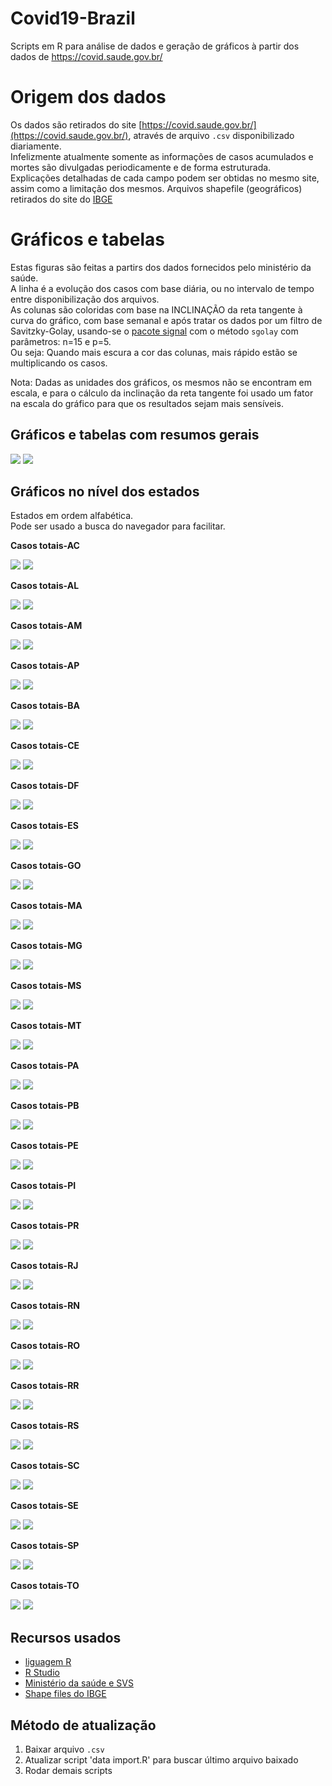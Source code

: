 # Covid19-Brazil
Scripts em R para análise de dados e geração de gráficos à partir dos dados de https://covid.saude.gov.br/

# Origem dos dados
Os dados são retirados do site [https://covid.saude.gov.br/](https://covid.saude.gov.br/), através de arquivo `.csv` disponibilizado diariamente.  
Infelizmente atualmente somente as informações de casos acumulados e mortes são divulgadas periodicamente e de forma estruturada.  
Explicações detalhadas de cada campo podem ser obtidas no mesmo site, assim como a limitação dos mesmos.
Arquivos shapefile (geográficos) retirados do site do [IBGE](ftp://geoftp.ibge.gov.br/organizacao_do_territorio/malhas_territoriais/malhas_municipais/municipio_2017/Brasil/BR/)

# Gráficos e tabelas
Estas figuras são feitas a partirs dos dados fornecidos pelo ministério da saúde.  
A linha é a evolução dos casos com base diária, ou no intervalo de tempo entre disponibilização dos arquivos.  
As colunas são coloridas com base na INCLINAÇÃO da reta tangente à curva do gráfico, com base semanal e após tratar os dados por um filtro de Savitzky-Golay, usando-se o [pacote signal](https://cran.r-project.org/web/packages/signal/signal.pdf) com o método `sgolay` com parâmetros: n=15 e p=5.  
Ou seja: Quando mais escura a cor das colunas, mais rápido estão se multiplicando os casos.  

Nota: Dadas as unidades dos gráficos, os mesmos não se encontram em escala, e para o cálculo da inclinação da reta tangente foi usado um fator na escala do gráfico para que os resultados sejam mais sensíveis.

## Gráficos e tabelas com resumos gerais
![](/TC/0Brasil-TC-Tabela.jpeg)
![](/TC/0Brasil-TC_mapa.jpeg)

## Gráficos no nível dos estados
Estados em ordem alfabética.  
Pode ser usado a busca do navegador para facilitar.  

__Casos totais-AC__

![](/TC/AC-TC-Completo.jpeg)
![](/TC/AC-Vel_semanal.jpeg)

__Casos totais-AL__

![](/TC/AL-TC-Completo.jpeg)
![](/TC/AL-Vel_semanal.jpeg)

__Casos totais-AM__

![](/TC/AM-TC-Completo.jpeg)
![](/TC/AM-Vel_semanal.jpeg)

__Casos totais-AP__

![](/TC/AP-TC-Completo.jpeg)
![](/TC/AP-Vel_semanal.jpeg)

__Casos totais-BA__

![](/TC/BA-TC-Completo.jpeg)
![](/TC/BA-Vel_semanal.jpeg)

__Casos totais-CE__

![](/TC/CE-TC-Completo.jpeg)
![](/TC/CE-Vel_semanal.jpeg)

__Casos totais-DF__

![](/TC/DF-TC-Completo.jpeg)
![](/TC/DF-Vel_semanal.jpeg)

__Casos totais-ES__

![](/TC/ES-TC-Completo.jpeg)
![](/TC/ES-Vel_semanal.jpeg)

__Casos totais-GO__

![](/TC/GO-TC-Completo.jpeg)
![](/TC/GO-Vel_semanal.jpeg)

__Casos totais-MA__

![](/TC/MA-TC-Completo.jpeg)
![](/TC/MA-Vel_semanal.jpeg)

__Casos totais-MG__

![](/TC/MG-TC-Completo.jpeg)
![](/TC/MG-Vel_semanal.jpeg)

__Casos totais-MS__

![](/TC/MS-TC-Completo.jpeg)
![](/TC/MS-Vel_semanal.jpeg)

__Casos totais-MT__

![](/TC/MT-TC-Completo.jpeg)
![](/TC/MT-Vel_semanal.jpeg)

__Casos totais-PA__

![](/TC/PA-TC-Completo.jpeg)
![](/TC/PA-Vel_semanal.jpeg)

__Casos totais-PB__

![](/TC/PB-TC-Completo.jpeg)
![](/TC/PB-Vel_semanal.jpeg)

__Casos totais-PE__

![](/TC/PE-TC-Completo.jpeg)
![](/TC/PE-Vel_semanal.jpeg)

__Casos totais-PI__

![](/TC/PI-TC-Completo.jpeg)
![](/TC/PI-Vel_semanal.jpeg)

__Casos totais-PR__

![](/TC/PR-TC-Completo.jpeg)
![](/TC/PR-Vel_semanal.jpeg)

__Casos totais-RJ__

![](/TC/RJ-TC-Completo.jpeg)
![](/TC/RJ-Vel_semanal.jpeg)

__Casos totais-RN__

![](/TC/RN-TC-Completo.jpeg)
![](/TC/RN-Vel_semanal.jpeg)

__Casos totais-RO__

![](/TC/RO-TC-Completo.jpeg)
![](/TC/RO-Vel_semanal.jpeg)

__Casos totais-RR__

![](/TC/RR-TC-Completo.jpeg)
![](/TC/RR-Vel_semanal.jpeg)

__Casos totais-RS__

![](/TC/RS-TC-Completo.jpeg)
![](/TC/RS-Vel_semanal.jpeg)

__Casos totais-SC__

![](/TC/SC-TC-Completo.jpeg)
![](/TC/SC-Vel_semanal.jpeg)

__Casos totais-SE__

![](/TC/SE-TC-Completo.jpeg)
![](/TC/SE-Vel_semanal.jpeg)

__Casos totais-SP__

![](/TC/SP-TC-Completo.jpeg)
![](/TC/SP-Vel_semanal.jpeg)

__Casos totais-TO__

![](/TC/TO-TC-Completo.jpeg)
![](/TC/TO-Vel_semanal.jpeg)
















## Recursos usados
* [liguagem R](https://cran.r-project.org/)
* [R Studio](https://www.rstudio.com/)
* [Ministério da saúde e SVS](https://covid.saude.gov.br/)
* [Shape files do IBGE](ftp://geoftp.ibge.gov.br/organizacao_do_territorio/malhas_territoriais/malhas_municipais/municipio_2017/Brasil/BR/)

## Método de atualização
1. Baixar arquivo `.csv`
2. Atualizar script 'data import.R' para buscar último arquivo baixado
3. Rodar demais scripts
